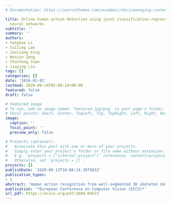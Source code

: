 ```yaml
---
# Documentation: https://sourcethemes.com/academic/docs/managing-content/

title: Online human action detection using joint classification-regression recurrent
  neural networks
subtitle: ''
summary: ''
authors:
- Yanghao Li
- Cuiling Lan
- Junliang Xing
- Wenjun Zeng
- Chunfeng Yuan
- Jiaying Liu
tags: []
categories: []
date: '2016-01-01'
lastmod: 2020-09-14T02:08:14+08:00
featured: false
draft: false

# Featured image
# To use, add an image named `featured.jpg/png` to your page's folder.
# Focal points: Smart, Center, TopLeft, Top, TopRight, Left, Right, BottomLeft, Bottom, BottomRight.
image:
  caption: ''
  focal_point: ''
  preview_only: false

# Projects (optional).
#   Associate this post with one or more of your projects.
#   Simply enter your project's folder or file name without extension.
#   E.g. `projects = ["internal-project"]` references `content/project/deep-learning/index.md`.
#   Otherwise, set `projects = []`.
projects: []
publishDate: '2020-09-13T18:08:14.397583Z'
publication_types:
- 1
abstract: 'Human action recognition from well-segmented 3D skeleton data has been intensively studied and has been attracting an increasing attention. Online action detection goes one step further and is more challenging, which identifies the action type and localizes the action positions on the fly from the untrimmed stream data. In this paper, we study the problem of online action detection from streaming skeleton data. We propose a multi-task end-to-end Joint Classification-Regression Recurrent Neural Network to better explore the action type and temporal localization information. By employing a joint classification and regression optimization objective, this network is capable of automatically localizing the start and end points of actions more accurately. Specifically, by leveraging the merits of the deep Long Short-Term Memory (LSTM) subnetwork, the proposed model automatically captures the complex long-range temporal dynamics, which naturally avoids the typical sliding window design and thus ensures high computational efficiency. Furthermore, the subtask of regression optimization provides the ability to forecast the action prior to its occurrence. To evaluate our proposed model, we build a large streaming video dataset with annotations. Experimental results on our dataset and the public G3D dataset both demonstrate very promising performance of our scheme.'
publication: '*European Conference on Computer Vision (ECCV)*'
url_pdf: https://arxiv.org/pdf/1604.05633
---
```

